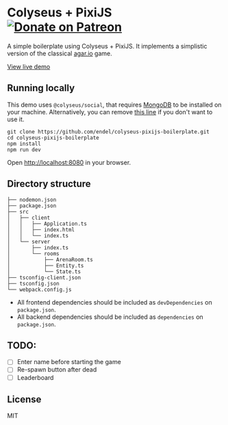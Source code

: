 # Colyseus + PixiJS <a href="https://patreon.com/endel" title="Donate to this project using Patreon"><img src="https://img.shields.io/badge/endpoint.svg?url=https%3A%2F%2Fshieldsio-patreon.herokuapp.com%2Fendel&style=for-the-badge" alt="Donate on Patreon"/></a>

A simple boilerplate using Colyseus + PixiJS. It implements a simplistic version of the classical [agar.io](http://agar.io/) game.

[View live demo](https://colyseus-pixijs-boilerplate.herokuapp.com)

## Running locally

This demo uses `@colyseus/social`, that requires [MongoDB](https://www.mongodb.com/download-center#community) to be installed on your machine. Alternatively, you can remove [this line](https://github.com/endel/colyseus-pixijs-boilerplate/blob/76c4879597faafb4f2450a03d8017c75c251ab32/src/client/Application.ts#L61) if you don't want to use it.

```
git clone https://github.com/endel/colyseus-pixijs-boilerplate.git
cd colyseus-pixijs-boilerplate
npm install
npm run dev
```

Open [http://localhost:8080](http://localhost:8080) in your browser.

## Directory structure

```
├── nodemon.json
├── package.json
├── src
│   ├── client
│   │   ├── Application.ts
│   │   ├── index.html
│   │   └── index.ts
│   └── server
│       ├── index.ts
│       └── rooms
│           ├── ArenaRoom.ts
│           ├── Entity.ts
│           └── State.ts
├── tsconfig-client.json
├── tsconfig.json
└── webpack.config.js
```

- All frontend dependencies should be included as `devDependencies` on `package.json`.
- All backend dependencies should be included as `dependencies` on `package.json`.

## TODO:
- [ ] Enter name before starting the game
- [ ] Re-spawn button after dead
- [ ] Leaderboard

## License

MIT
